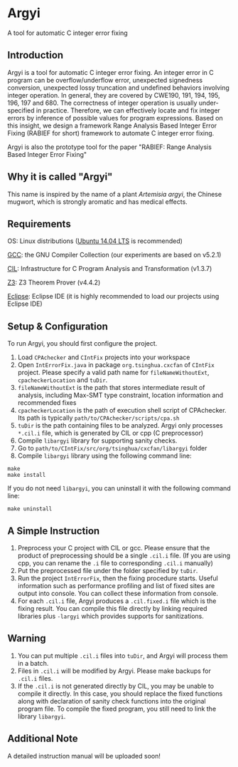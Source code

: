 # Argyi
A tool for automatic C integer error fixing

Introduction
------------
Argyi is a tool for automatic C integer error fixing. An integer error in C program can be overflow/underflow error, unexpected signedness conversion, unexpected lossy truncation and undefined behaviors involving integer operation.
In general, they are covered by CWE190, 191, 194, 195, 196, 197 and 680. The correctness of integer operation is usually under-specified in practice. 
Therefore, we can effectively locate and fix integer errors by inference of possible values for program expressions. Based on this insight, we design a framework
Range Analysis Based Integer Error Fixing (RABIEF for short) framework to automate C integer error fixing.

Argyi is also the prototype tool for the paper "RABIEF: Range Analysis Based Integer Error Fixing"

Why it is called "Argyi"
------------------------
This name is inspired by the name of a plant *Artemisia argyi*, the Chinese mugwort, which is strongly aromatic and has medical effects.

Requirements
------------
OS: Linux distributions ([Ubuntu 14.04 LTS](http://www.ubuntu.com/download/desktop) is recommended)

[GCC](https://gcc.gnu.org/): the GNU Compiler Collection (our experiments are based on v5.2.1)

[CIL](https://www.cs.berkeley.edu/~necula/cil/): Infrastructure for C Program Analysis and Transformation (v1.3.7)

[Z3](https://github.com/Z3Prover/z3): Z3 Theorem Prover (v4.4.2)

[Eclipse](https://eclipse.org/mars/): Eclipse IDE (it is highly recommended to load our projects using Eclipse IDE)

Setup & Configuration
---------------------
To run Argyi, you should first configure the project.

1. Load `CPAchecker` and `CIntFix` projects into your workspace
2. Open `IntErrorFix.java` in package `org.tsinghua.cxcfan` of `CIntFix` project. Please specify a valid path name for `fileNameWithoutExt`, `cpacheckerLocation` and `tuDir`. 
  1. `fileNameWithoutExt` is the path that stores intermediate result of analysis, including Max-SMT type constraint, location information and recommended fixes
  2. `cpacheckerLocation` is the path of execution shell script of CPAchecker. Its path is typically `path/to/CPAchecker/scripts/cpa.sh`
  3. `tuDir` is the path containing files to be analyzed. Argyi only processes `*.cil.i` file, which is generated by CIL or cpp (C preprocessor)
3. Compile `libargyi` library for supporting sanity checks.
  1. Go to `path/to/CIntFix/src/org/tsinghua/cxcfan/libargyi` folder
  2. Compile `libargyi` library using the following command line:
  ```shell
  make
  make install
  ```
  If you do not need `libargyi`, you can uninstall it with the following command line:
  ```shell
  make uninstall
  ```

A Simple Instruction
--------------------
1. Preprocess your C project with CIL or gcc. Please ensure that the product of preprocessing should be a single `.cil.i` file. (If you are using cpp, you can rename the `.i` file to corresponding `.cil.i` manually)
2. Put the preprocessed file under the folder specified by `tuDir`. 
3. Run the project `IntErrorFix`, then the fixing procedure starts. Useful information such as performance profiling and list of fixed sites are output into console. You can collect these information from console.
4. For each `.cil.i` file, Argyi produces a `.cil.fixed.i` file which is the fixing result. You can compile this file directly by linking required libraries plus `-largyi` which provides supports for sanitizations.

Warning
-------
1. You can put multiple `.cil.i` files into `tuDir`, and Argyi will process them in a batch.
2. Files in `.cil.i` will be modified by Argyi. Please make backups for `.cil.i` files.
3. If the `.cil.i` is not generated directly by CIL, you may be unable to compile it directly. In this case, you should replace the fixed functions along with declaration of sanity check functions into the original program file. To compile the fixed program, you still need to link the library `libargyi`.

Additional Note
---------------
A detailed instruction manual will be uploaded soon!
